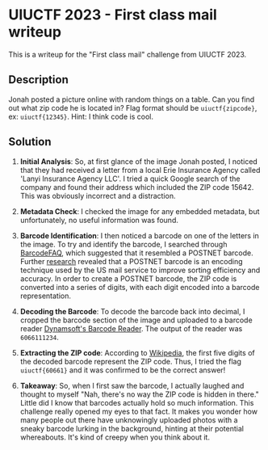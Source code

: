 # UIUCTF 2023 - First class mail writeup

This is a writeup for the "First class mail" challenge from UIUCTF 2023.

## Description

Jonah posted a picture online with random things on a table. Can you find out what zip code he is located in? Flag format should be `uiuctf{zipcode}`, ex: `uiuctf{12345}`.
Hint: I think code is cool.

## Solution

1. **Initial Analysis**: So, at first glance of the image Jonah posted, I noticed that they had received a letter from a local Erie Insurance Agency called 'Lanyi Insurance Agency LLC'. I tried a quick Google search of the company and found their address which included the ZIP code 15642. This was obviously incorrect and a distraction. 

2. **Metadata Check**: I checked the image for any embedded metadata, but unfortunately, no useful information was found.

3. **Barcode Identification**: I then noticed a barcode on one of the letters in the image. To try and  identify the barcode, I searched through [BarcodeFAQ](https://www.barcodefaq.com/barcode-match/), which suggested that it resembled a POSTNET barcode. Further [research](https://en.wikipedia.org/wiki/POSTNET) revealed that a POSTNET barcode is an encoding technique used by the US mail service to improve sorting efficiency and accuracy. In order to create a POSTNET barcode, the ZIP code is converted into a series of digits, with each digit encoded into a barcode representation.

4. **Decoding the Barcode**: To decode the barcode back into decimal, I cropped the barcode section of the image and uploaded to a barcode reader [Dynamsoft's Barcode Reader](https://www.dynamsoft.com/barcode-reader/barcode-types/planet/). The output of the reader was `6066111234`.

5. **Extracting the ZIP code**: According to [Wikipedia](https://en.wikipedia.org/wiki/POSTNET), the first five digits of the decoded barcode represent the ZIP code. Thus, I tried the flag `uiuctf{60661}` and it was confirmed to be the correct answer!

6. **Takeaway**: So, when I first saw the barcode, I actually laughed and thought to myself "Nah, there's no way the ZIP code is hidden in there." Little did I know that barcodes actually hold so much information. This challenge really opened my eyes to that fact. It makes you wonder how many people out there have unknowingly uploaded photos with a sneaky barcode lurking in the background, hinting at their potential whereabouts. It's kind of creepy when you think about it.
